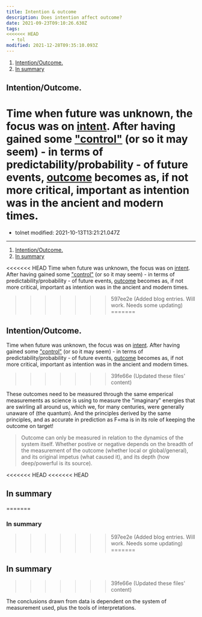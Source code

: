 ```yaml
---
title: Intention & outcome
description: Does intention affect outcome?
date: 2021-09-23T09:10:26.630Z
tags:
<<<<<<< HEAD
  - tol
modified: 2021-12-28T09:35:10.093Z
---
```


1. [Intention/Outcome.](#intentionoutcome)
2. [In summary](#in-summary)

## Intention/Outcome.

Time when future was unknown, the focus was on [intent](intention.html). After having gained some ["control"](control.html) (or so it may seem) - in terms of predictability/probability - of future events, [outcome](outcome.html) becomes as, if not more critical, important as intention was in the ancient and modern times.
=======
  - tolnet
modified: 2021-10-13T13:21:21.047Z
---

1. [Intention/Outcome.](#intentionoutcome)
2. [In summary](#in-summary)

<<<<<<< HEAD
Time when future was unknown, the focus was on [intent](TalmudicTeachings#intention.html). After having gained some ["control"](control.html) (or so it may seem) - in terms of predictability/probability - of future events, [outcome](outcome.html) becomes as, if not more critical, important as intention was in the ancient and modern times.
>>>>>>> 597ee2e (Added blog entries. Will work. Needs some updating)
=======
## Intention/Outcome.

Time when future was unknown, the focus was on [intent](intention.html). After having gained some ["control"](control.html) (or so it may seem) - in terms of predictability/probability - of future events, [outcome](outcome.html) becomes as, if not more critical, important as intention was in the ancient and modern times.
>>>>>>> 39fe66e (Updated these files' content)

These outcomes need to be measured through the same emperical measurements as science is using to measure the "imaginary" energies that are swirling all around us, which we, for many centuries, were generally unaware of (the quantum). And the principles derived by the same principles, and as accurate in prediction as F=ma is in its role of keeping the outcome on target!

> Outcome can only be measured in relation to the dynamics of the system itself. Whether postive or negative depends on the breadth of the measurement of the outcome (whether local or global/general), and its original impetus (what caused it), and its depth (how deep/powerful is its source).

<<<<<<< HEAD
<<<<<<< HEAD
## In summary
=======
### In summary
>>>>>>> 597ee2e (Added blog entries. Will work. Needs some updating)
=======
## In summary
>>>>>>> 39fe66e (Updated these files' content)

The conclusions drawn from data is dependent on the system of measurement used, plus the tools of interpretations.
